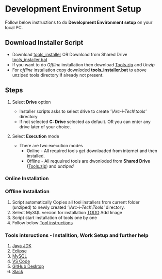 # Development Environment Setup
Follow below instructions to do **Development Environment setup** on your local PC.

## Download Installer Script
- Download [tools_installer](./tools_installer.bat) OR Download from Shared Drive [tools_installer.bat]()
- If you want to do _Offline_ installation then download [Tools.zip]() and _Unzip_
- For _offline_ installation copy downloded **tools_installer.bat** to above unziped tools directory if already not present.
  
## Steps
1. Select **Drive** option
   - Installer scripts asks to select drive to create _'\Arc-i-Tech\tools\'_ directory
   - If not selected **C: Drive** selected as default. OR you can enter any drive later of your choice.

2. Select **Execution** mode
   - There are two execution modes
     - Online - All required tools get downloaded from internet and then installed.
     - Offline - All requuired tools are dwonloded from **Shared Drive** ([Tools.zip]()) and _unziped_

### Online Installation

### Offline Installation
1. Script automatically Copies all tool installers from current folder (unziped) to newly created _'\Arc-i-Tech\Tools\'_ directory.
2. Select MySQL version for installation
   [TODO]() Add Image
3. Script start installation of tools one by one
4. Follow below [Tool instructions](#user-content-tools-intsructions---installtion-work-setup-and-further-help)

### Tools intsructions - Installtion, Work Setup and further help
1. [Java JDK](./java_jdk.md)
2. [Eclipse](./Eclipse.md)
3. [MySQL](./MySQL.md)
4. [VS Code]()
5. [GitHub Desktop]()
6. [Slack]()
